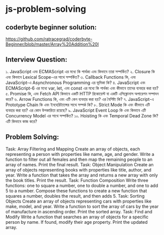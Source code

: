 # js-problem-solving

## coderbyte beginner solution: 
https://github.com/ratracegrad/coderbyte-Beginner/blob/master/Array%20Addition%20I

## Interview Question:
১. JavaScript এবং ECMAScript এর মধ্যে কি পার্থক্য এবং কিভাবে তারা সম্পর্কিত?
২. Closure কি এবং কিভাবে Lexical Scope-এর সাথে সম্পর্কিত?
৩. Callback Functions কি, এবং JavaScript-এ Asynchronous Programming এর ভূমিকা কি?
৪. JavaScript এবং ECMAScript-6 এর মধ্যে var, let, এবং const এর মধ্যে কি পার্থক্য এবং কীভাবে তাদের ব্যবহার করা হয়?
৫. Promise কি, এবং Fetch API কিভাবে একটি HTTP রিকোয়েস্ট বা একটি এসিঙ্ক্রোনাস অপারেশন সম্পাদন করে?
৬. Arrow Functions কি, এবং এটি কেন ব্যবহার করা হয়? এর বৈশিষ্ট্য কি?
৭. JavaScript-এ Prototype Chain কি এবং ইনহেরিট্যান্সের সাথে সম্পর্ক কি?
৮. Strict Mode কি এবং কীভাবে এটি ব্যবহার করা হয়? এর কোন উপকারিতা রয়েছে?
৯. JavaScript Event Loop কি এবং কিভাবে এটি Concurrency Model এর সাথে সম্পর্কিত?
১০. Hoisting কি এবং Temporal Dead Zone কি? এটি কিভাবে কাজ করে?

## Problem Solving:
Task: Array Filtering and Mapping
Create an array of objects, each representing a person with properties like name, age, and gender. Write a function to filter out all females and then map the remaining people to an array of names. Print the final result.
Task: Object Manipulation
Create an array of objects representing books with properties like title, author, and year. Write a function that takes the array and returns a new array with only the book titles. Print the result.
Task: Function Composition
Write three functions: one to square a number, one to double a number, and one to add 5 to a number. Compose these functions to create a new function that squares a number, doubles the result, and then adds 5.
Task: Sorting Objects
Create an array of objects representing cars with properties like make, model, and year. Write a function to sort the array of cars by the year of manufacture in ascending order. Print the sorted array.
Task: Find and Modify
Write a function that searches an array of objects for a specific person by name. If found, modify their age property. Print the updated array.